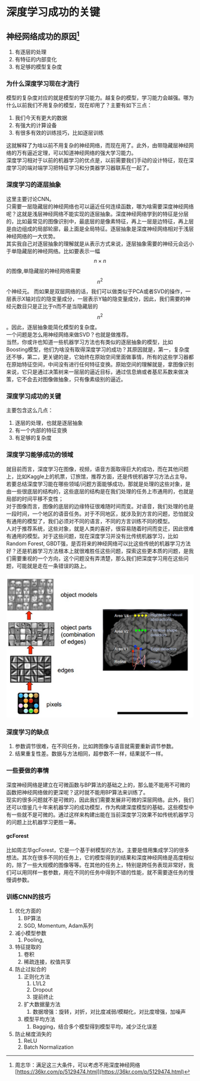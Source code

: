 # 深度学习成功的关键

## 神经网络成功的原因[^1]

1. 有逐层的处理 
2. 有特征的内部变化  
3. 有足够的模型复杂度   

### 为什么深度学习现在才流行

模型的复杂度对应的就是模型的学习能力。越复杂的模型，学习能力会越强。哪为什么以前我们不用复杂的模型，现在却用了？主要有如下三点：  
1. 我们今天有更大的数据  
2. 有强大的计算设备  
3. 有很多有效的训练技巧，比如逐层训练

这就解释了为啥以前不用复杂的神经网络，而现在用了。此外，由带隐藏层神经网络的万有逼近定理，可以知道神经网络的强大学习能力。  
 深度学习相对于以前的机器学习的优点是，以前需要我们手动的设计特征，现在深度学习的端对端学习把特征学习和分类器学习器联系在一起了。

### 深度学习的逐层抽象

这里主要讨论CNN。  
只需要一层隐藏层的神经网络也可以逼近任何连续函数，哪为啥需要深度神经网络呢？这就是浅层神经网络不能实现的逐层抽象。深度神经网络学到的特征是分层的，比如最常见的图像识别中，最底层的是像素特征，再上一层是边特征，再上层是由边组成的局部轮廓，最上面是全局特征。逐层抽象是深度神经网络相对于浅层神经网络的一大优势。  
其实我自己对逐层抽象的理解就是从表示方式来说，逐层抽象需要的神经元会远小于单隐藏层的神经网络。比如要表示一幅$$n\times n$$的图像,单隐藏层的神经网络需要$$n^2$$个神经元。  而如果是双层网络的话，我们可以做类似于PCA或者SVD的操作，一层表示X轴对应的隐变量成分，一层表示Y轴的隐变量成分，因此，我们需要的神经元数目只是正比于n而不是当隐藏层的$$n^2$$。因此，逐层抽象能简化模型的复杂度。  
一个问题是怎么用神经网络来做SVD？也就是做推荐。  
当然，你或许也知道一些机器学习方法也有类似的逐层抽象的模型，比如Boosting模型，他们为啥没有取得深度学习的成功？其原因就是，第一，复杂度还不够，第二，更关键的是，它始终在原始空间里面做事情，所有的这些学习器都在原始特征空间，中间没有进行任何特征变换。原始空间的理解就是，拿图像识别来说，它只是通过决策树来一层层的逼近目标，通过信息熵或者基尼系数来做决策，它不会去对图像做抽象，只有像素级别的逼近。

### 深度学习成功的关键

主要包含这么几点：  
1. 逐层的处理，也就是逐层抽象  
2. 有一个内部的特征变换  
3. 有足够的复杂度

### 深度学习能够成功的领域

就目前而言，深度学习在图像，视频，语音方面取得巨大的成功，而在其他问题上，比如Kaggle上的机票，订旅馆，推荐方面，还是传统机器学习方法占主导。若要总结深度学习能在哪些领域/问题方面能够成功，那就是处理的这些对象，是由一些很底层的结构的，这些底层的结构是在我们处理的任务上市通用的，也就是局部的时间平移不变性；  
对于图像而言，图像的底层的边缘特征很难随时间而变。对语音，我们处理的也是一段时间，一个地区的语音任务。对于不同地区，就涉及到方言的问题，恐怕就没有通用的模型了，我们必须对不同的语言，不同的方言训练不同的模型。  
人对于推荐系统，这些对象，就是人类的喜好，很容易随着时间而变迁，因此很难有通用的模型。对于这些问题，现在深度学习并没有比传统机器学习，比如Random Forest, GBDT强，是否将来的神经网络可以比这些传统的机器学习方法好？还是机器学习方法根本上就很难胜任这些问题，探索这些更本质的问题，是我们需要重视的一个方向，这个问题没有弄清楚，那么我们把深度学习用在这些问题，可能就是走在一条错误的路上。

![](/assets/DL_abstract_featuer.png)

### 深度学习的缺点

1. 参数调节很难，在不同任务，比如跨图像与语音就需要重新调节参数。    
2. 结果重复性差。数据与方法相同，超参数不一样，结果就不一样。  

### 一些要做的事情

深度神经网络是建立在可微函数与BP算法的基础之上的，那么能不能用不可微的函数把神经网络做的更深呢？这时就不能用BP算法来训练了。  
现实的很多问题就不是可微的，因此我们需要发展非可微的深层网络。此外，我们还可以借鉴几十年来机器学习的成功模型，作为构建深度模型的基础，这些模型中有一些就不是可微的。通过这样来构建出能在当前深度学习效果不如传统机器学习的问题上比机器学习更胜一筹。

#### gcForest

比如周志华gcForest，它是一个基于树模型的方法，主要是借用集成学习的很多想法。其次在很多不同的任务上，它的模型得到的结果和深度神经网络是高度相似的，除了一些大规模的图像等等。在其他的任务上，特别是跨任务表现非常好，我们可以用同样一套参数，用在不同的任务中得到不错的性能，就不需要逐任务的慢慢调参数。

### 训练CNN的技巧

1. 优化方面的
   1. BP算法
   2. SGD, Momentum, Adam系列
2. 减小模型参数
   1. Pooling, 
3. 特征提取的
   1. 卷积
   2. 稀疏连接，权值共享
4. 防止过拟合的
   1. 正则化方法
      1. L1/L2
      2. Dropout
      3. 提前终止
   2. 扩大数据量方法
      1. 数据增强：旋转，对折，对比度减弱/模糊化，对比度增强，加噪声
   3. 模型平均方法
      1. Bagging，结合多个模型得到模型平均，减少泛化误差
5. 防止梯度消失的
   1. ReLU
   2. Batch Normalization

[^1]:  周志华：满足这三大条件，可以考虑不用深度神经网络 [https://36kr.com/p/5129474.html](https://36kr.com/p/5129474.html)

